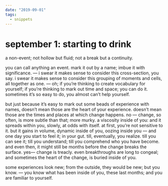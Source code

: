 ```yaml
---
date: "2019-09-01"
tags:
  - snippets
---
```

# september 1: starting to drink

a non-event; not hollow but fluid; not a break but a continuity.

you can call anything an event. mark it out by a name; imbue it with significance. —  i swear it makes sense to consider this cross-section, you say. i swear it makes sense to consider this grouping of moments and cells, all together as one. — oh; if you’re thinking to create vocabulary for yourself; if you’re thinking to mark out time and space; you can do it. sometimes it’s so easy to do, you almost can’t help yourself.

but just because it’s easy to mark out some beads of experience with names, doesn’t mean those are the heart of your experience. doesn’t mean those are the times and places at which change happens.
no — change, so often, is more subtle than that; more murky. a viscosity inside of you: and it spreads within you, slowly, at odds with itself. at first, you’re not sensitive to it. but it gains in volume, dynamic inside of you, oozing inside you — and one day you start to feel it; in your gut. till, eventually, you realize. till you can see it; till you understand; till you comprehend who you have become. and even then, it might still be months before the change breaks the surface. yes— change is treacly. even breakthroughs are long to congeal; and sometimes the heart of the change, is buried inside of you.

some experiences look new; from the outside, they would be new; but you know. — you know what has been inside of you, these last months; and you are familiar to yourself.
